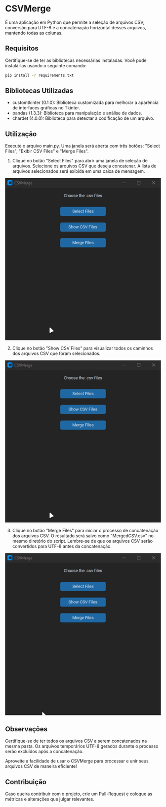# CSVMerge

É uma aplicação em Python que permite a seleção de arquivos CSV, conversão para UTF-8 e a concatenação horizontal desses arquivos, mantendo todas as colunas.

## Requisitos

Certifique-se de ter as bibliotecas necessárias instaladas. Você pode instalá-las usando o seguinte comando:

```bash
pip install -r requirements.txt
```
## Bibliotecas Utilizadas
- customtkinter (0.1.0): Biblioteca customizada para melhorar a aparência de interfaces gráficas no Tkinter.
- pandas (1.3.3): Biblioteca para manipulação e análise de dados.
- chardet (4.0.0): Biblioteca para detectar a codificação de um arquivo.
## Utilização
Execute o arquivo main.py.
Uma janela será aberta com três botões: "Select Files", "Exibir CSV Files" e "Merge Files".

1. Clique no botão "Select Files" para abrir uma janela de seleção de arquivos. Selecione os arquivos CSV que deseja concatenar. A lista de arquivos selecionados será exibida em uma caixa de mensagem.

![Select Files](gifs/selectfiles.gif)

2. Clique no botão "Show CSV Files" para visualizar todos os caminhos dos arquivos CSV que foram selecionados.

![Show Files](gifs/showfiles.gif)


3. Clique no botão "Merge Files" para iniciar o processo de concatenação dos arquivos CSV. O resultado será salvo como "MergedCSV.csv" no mesmo diretório do script.
Lembre-se de que os arquivos CSV serão convertidos para UTF-8 antes da concatenação.

![Merge Files](gifs/mergefiles.gif)

## Observações
Certifique-se de ter todos os arquivos CSV a serem concatenados na mesma pasta.
Os arquivos temporários UTF-8 gerados durante o processo serão excluídos após a concatenação.

Aproveite a facilidade de usar o CSVMerge para processar e unir seus arquivos CSV de maneira eficiente!

## Contribuição
Caso queira contribuir com o projeto, crie um Pull-Request e coloque as métricas e alterações que julgar relevantes.
